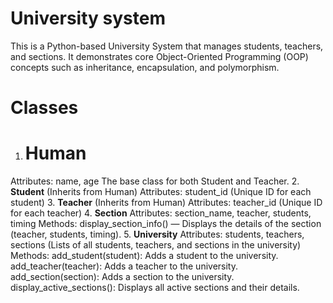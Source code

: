 # University system
This is a Python-based University System that manages students, teachers, and sections. It 
demonstrates core Object-Oriented Programming (OOP) concepts such as inheritance,
encapsulation, and polymorphism.

# Classes
1. # **Human**
Attributes: name, age
The base class for both Student and Teacher.
2. **Student** (Inherits from Human)
Attributes: student_id (Unique ID for each student)
3. **Teacher** (Inherits from Human)
Attributes: teacher_id (Unique ID for each teacher)
4. **Section**
Attributes: section_name, teacher, students, timing
Methods: display_section_info() — Displays the details of the section (teacher, students, timing).
5. **University**
Attributes: students, teachers, sections (Lists of all students, teachers, and sections in the university)
Methods:
add_student(student): Adds a student to the university.
add_teacher(teacher): Adds a teacher to the university.
add_section(section): Adds a section to the university.
display_active_sections(): Displays all active sections and their details.

